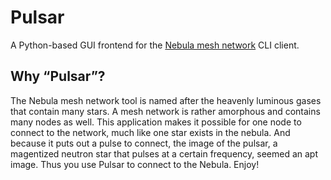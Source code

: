 # Pulsar
A Python-based GUI frontend for the [Nebula mesh network](https://github.com/slackhq/nebula) CLI client.

## Why “Pulsar”?
The Nebula mesh network tool is named after the heavenly luminous gases that contain many stars. A mesh network is rather amorphous and contains many nodes as well. 
This application makes it possible for one node to connect to the network, much like one star exists in the nebula. And because it puts out a pulse to connect,
the image of the pulsar, a magentized neutron star that pulses at a certain frequency, seemed an apt image. Thus you use Pulsar to connect to the Nebula. Enjoy!


